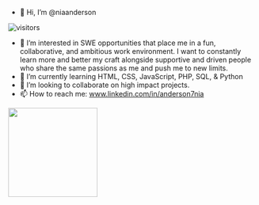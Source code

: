 - 👋 Hi, I’m @niaanderson

![visitors](https://visitor-badge.glitch.me/badge?page_id=page.id)

- 👀 I’m interested in SWE opportunities that place me in a fun, collaborative, and ambitious work environment. I want to constantly learn more and better my craft alongside supportive and driven people who share the same passions as me and push me to new limits.
- 🌱 I’m currently learning HTML, CSS, JavaScript, PHP, SQL, & Python
- 💞️ I’m looking to collaborate on high impact projects.
- 📫 How to reach me: www.linkedin.com/in/anderson7nia

<img height="180em" src="https://github-readme-stats.vercel.app/api?username=Niaanderson&show_icons=true&hide_border=true&&count_private=true&include_all_commits=true" />
<!---
niaanderson/niaanderson is a ✨ special ✨ repository because its `README.md` (this file) appears on your GitHub profile.
You can click the Preview link to take a look at your changes.
--->
